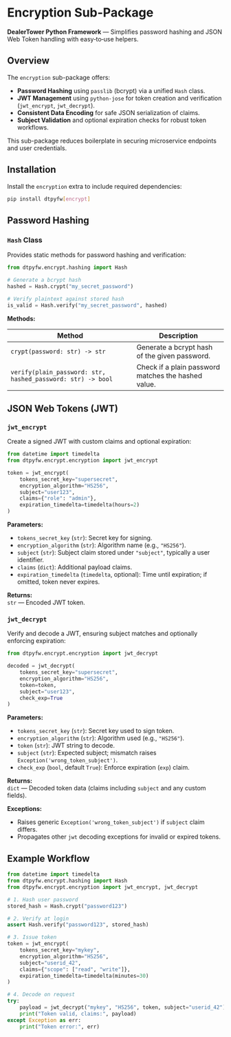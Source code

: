 # Encryption Sub-Package

**DealerTower Python Framework** — Simplifies password hashing and JSON Web Token handling with easy‑to‑use helpers.

## Overview

The `encryption` sub-package offers:

- **Password Hashing** using `passlib` (bcrypt) via a unified `Hash` class.
- **JWT Management** using `python-jose` for token creation and verification (`jwt_encrypt`, `jwt_decrypt`).
- **Consistent Data Encoding** for safe JSON serialization of claims.
- **Subject Validation** and optional expiration checks for robust token workflows.

This sub-package reduces boilerplate in securing microservice endpoints and user credentials.

## Installation

Install the `encryption` extra to include required dependencies:

```bash
pip install dtpyfw[encrypt]
```

## Password Hashing

### `Hash` Class

Provides static methods for password hashing and verification:

```python
from dtpyfw.encrypt.hashing import Hash

# Generate a bcrypt hash
hashed = Hash.crypt("my_secret_password")

# Verify plaintext against stored hash
is_valid = Hash.verify("my_secret_password", hashed)
```

**Methods:**

| Method                                                      | Description                                           |
|-------------------------------------------------------------|-------------------------------------------------------|
| `crypt(password: str) -> str`                               | Generate a bcrypt hash of the given password.         |
| `verify(plain_password: str, hashed_password: str) -> bool` | Check if a plain password matches the hashed value.   |

## JSON Web Tokens (JWT)

### `jwt_encrypt`

Create a signed JWT with custom claims and optional expiration:

```python
from datetime import timedelta
from dtpyfw.encrypt.encryption import jwt_encrypt

token = jwt_encrypt(
    tokens_secret_key="supersecret",
    encryption_algorithm="HS256",
    subject="user123",
    claims={"role": "admin"},
    expiration_timedelta=timedelta(hours=2)
)
```

**Parameters:**

- `tokens_secret_key` (`str`): Secret key for signing.
- `encryption_algorithm` (`str`): Algorithm name (e.g., `"HS256"`).
- `subject` (`str`): Subject claim stored under `"subject"`, typically a user identifier.
- `claims` (`dict`): Additional payload claims.
- `expiration_timedelta` (`timedelta`, optional): Time until expiration; if omitted, token never expires.

**Returns:**  
`str` — Encoded JWT token.

### `jwt_decrypt`

Verify and decode a JWT, ensuring subject matches and optionally enforcing expiration:

```python
from dtpyfw.encrypt.encryption import jwt_decrypt

decoded = jwt_decrypt(
    tokens_secret_key="supersecret",
    encryption_algorithm="HS256",
    token=token,
    subject="user123",
    check_exp=True
)
```

**Parameters:**

- `tokens_secret_key` (`str`): Secret key used to sign token.
- `encryption_algorithm` (`str`): Algorithm used (e.g., `"HS256"`).
- `token` (`str`): JWT string to decode.
- `subject` (`str`): Expected subject; mismatch raises `Exception('wrong_token_subject')`.
- `check_exp` (`bool`, default `True`): Enforce expiration (`exp`) claim.

**Returns:**  
`dict` — Decoded token data (claims including `subject` and any custom fields).

**Exceptions:**

- Raises generic `Exception('wrong_token_subject')` if `subject` claim differs.
- Propagates other `jwt` decoding exceptions for invalid or expired tokens.

## Example Workflow

```python
from datetime import timedelta
from dtpyfw.encrypt.hashing import Hash
from dtpyfw.encrypt.encryption import jwt_encrypt, jwt_decrypt

# 1. Hash user password
stored_hash = Hash.crypt("password123")

# 2. Verify at login
assert Hash.verify("password123", stored_hash)

# 3. Issue token
token = jwt_encrypt(
    tokens_secret_key="mykey",
    encryption_algorithm="HS256",
    subject="userid_42",
    claims={"scope": ["read", "write"]},
    expiration_timedelta=timedelta(minutes=30)
)

# 4. Decode on request
try:
    payload = jwt_decrypt("mykey", "HS256", token, subject="userid_42")
    print("Token valid, claims:", payload)
except Exception as err:
    print("Token error:", err)
```
